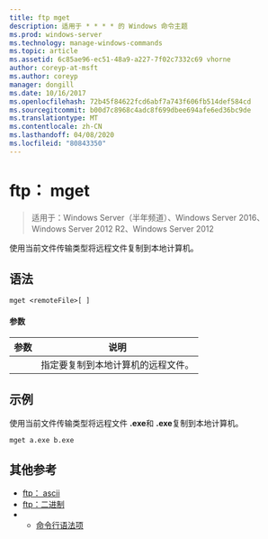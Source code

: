```yaml
---
title: ftp mget
description: 适用于 * * * * 的 Windows 命令主题
ms.prod: windows-server
ms.technology: manage-windows-commands
ms.topic: article
ms.assetid: 6c85ae96-ec51-48a9-a227-7f02c7332c69 vhorne
author: coreyp-at-msft
ms.author: coreyp
manager: dongill
ms.date: 10/16/2017
ms.openlocfilehash: 72b45f84622fcd6abf7a743f606fb514def584cd
ms.sourcegitcommit: b00d7c8968c4adc8f699dbee694afe6ed36bc9de
ms.translationtype: MT
ms.contentlocale: zh-CN
ms.lasthandoff: 04/08/2020
ms.locfileid: "80843350"
---
```

# <a name="ftp-mget"></a>ftp： mget

>适用于：Windows Server（半年频道）、Windows Server 2016、Windows Server 2012 R2、Windows Server 2012

使用当前文件传输类型将远程文件复制到本地计算机。   
## <a name="syntax"></a>语法  
```  
mget <remoteFile>[ ]  
```  
#### <a name="parameters"></a>参数  

|  参数   |                        说明                        |
|--------------|-----------------------------------------------------------|
| <remoteFile> | 指定要复制到本地计算机的远程文件。 |

## <a name="examples"></a><a name=BKMK_Examples></a>示例  
使用当前文件传输类型将远程文件 **.exe**和 **.exe**复制到本地计算机。  
```  
mget a.exe b.exe  
```  
## <a name="additional-references"></a>其他参考  
-   [ftp： ascii](ftp-ascii.md)  
-   [ftp：二进制](ftp-binary.md)  
-   - [命令行语法项](command-line-syntax-key.md)  
